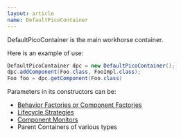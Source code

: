 ```yaml
---
layout: article
name: DefaultPicoContainer
---
```


DefaultPicoContainer is the main workhorse container.

Here is an example of use:

```java
DefaultPicoContainer dpc = new DefaultPicoContainer(); 
dpc.addComponent(Foo.class, FooImpl.class); 
Foo foo = dpc.getComponent(Foo.class)
```

Parameters in its constructors can be:

-   [Behavior Factories or Component Factories](behaviors.html)
-   [Lifecycle Strategies](lifecycle.html)
-   [Component Monitors](monitors.html)
-   Parent Containers of various types

